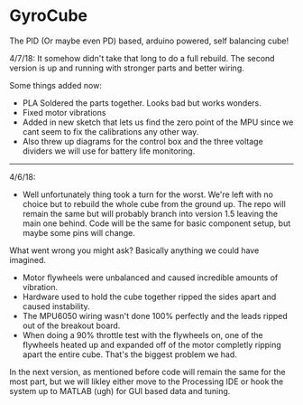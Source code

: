 # GyroCube

The PID (Or maybe even PD) based, arduino powered, self balancing cube!




4/7/18:
It somehow didn't take that long to do a full rebuild.  The second version is up and running with stronger parts and better wiring.

Some things added now:
- PLA Soldered the parts together.  Looks bad but works wonders.
- Fixed motor vibrations
- Added in new sketch that lets us find the zero point of the MPU since we cant seem to fix the calibrations any other way.
- Also threw up diagrams for the control box and the three voltage dividers we will use for battery life monitoring.  

------------------------------------------------------------------------------------------------------------------------------------------

4/6/18:
- Well unfortunately thing took a turn for the worst.  We're left with no choice but to rebuild the whole cube from the ground up.  The repo will remain the same but will probably branch into version 1.5 leaving the main one behind. Code will be the same for basic component setup, but maybe some pins will change.  


What went wrong you might ask? Basically anything we could have imagined.
- Motor flywheels were unbalanced and caused incredible amounts of vibration.
- Hardware used to hold the cube together ripped the sides apart and caused instability.
- The MPU6050 wiring wasn't done 100% perfectly and the leads ripped out of the breakout board.
- When doing a 90% throttle test with the flywheels on, one of the flywheels heated up and expanded off of the motor completly ripping apart the entire cube.  That's the biggest problem we had.  


In the next version, as mentioned before code will remain the same for the most part, but we will likley either move to the Processing IDE or hook the system up to MATLAB (ugh) for GUI based data and tuning.  
